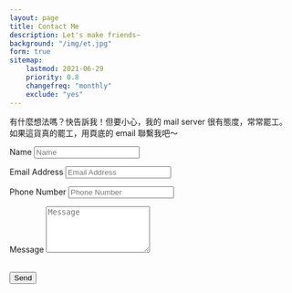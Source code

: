 ```yaml
---
layout: page
title: Contact Me
description: Let's make friends~
background: "/img/et.jpg"
form: true
sitemap:
    lastmod: 2021-06-29
    priority: 0.8
    changefreq: "monthly"
    exclude: "yes"
---
```


有什麼想法嗎？快告訴我！但要小心，我的 mail server 很有態度，常常罷工。  
如果這貨真的罷工，用頁底的 email 聯繫我吧～

<form name="sentMessage" id="contactForm" novalidate>
    <div class="control-group">
        <div class="form-group floating-label-form-group controls">
            <label>Name</label>
            <input
                type="text"
                class="form-control"
                placeholder="Name"
                id="name"
                required
                data-validation-required-message="Please enter your name."
            />
            <p class="help-block text-danger"></p>
        </div>
    </div>
    <div class="control-group">
        <div class="form-group floating-label-form-group controls">
            <label>Email Address</label>
            <input
                type="email"
                class="form-control"
                placeholder="Email Address"
                id="email"
                required
                data-validation-required-message="Please enter your email address."
            />
            <p class="help-block text-danger"></p>
        </div>
    </div>
    <div class="control-group">
        <div class="form-group col-xs-12 floating-label-form-group controls">
            <label>Phone Number</label>
            <input
                type="tel"
                class="form-control"
                placeholder="Phone Number"
                id="phone"
                required
                data-validation-required-message="Please enter your phone number."
            />
            <p class="help-block text-danger"></p>
        </div>
    </div>
    <div class="control-group">
        <div class="form-group floating-label-form-group controls">
            <label>Message</label>
            <textarea
                rows="5"
                class="form-control"
                placeholder="Message"
                id="message"
                required
                data-validation-required-message="Please enter a message."
            ></textarea>
            <p class="help-block text-danger"></p>
        </div>
    </div>
    <br />
    <div id="success"></div>
    <div class="form-group">
        <button type="submit" class="btn btn-primary" id="sendMessageButton">
            Send
        </button>
    </div>
</form>
